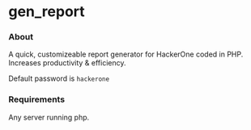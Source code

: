 # gen_report
### About
A quick, customizeable report generator for HackerOne coded in PHP. Increases productivity &amp; efficiency. 

Default password is `hackerone`

### Requirements
Any server running php.
